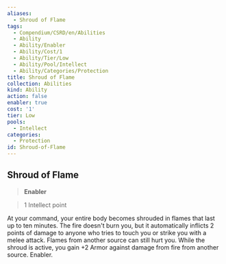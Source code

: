 ```yaml
---
aliases:
  - Shroud of Flame
tags:
  - Compendium/CSRD/en/Abilities
  - Ability
  - Ability/Enabler
  - Ability/Cost/1
  - Ability/Tier/Low
  - Ability/Pool/Intellect
  - Ability/Categories/Protection
title: Shroud of Flame
collection: Abilities
kind: Ability
action: false
enabler: true
cost: '1'
tier: Low
pools:
  - Intellect
categories:
  - Protection
id: Shroud-of-Flame
---
```

## Shroud of Flame    
>**Enabler**    
>1 Intellect point  
    
At your command, your entire body becomes shrouded in flames that last up to ten minutes. The fire doesn't burn you, but it automatically inflicts 2 points of damage to anyone who tries to touch you or strike you with a melee attack. Flames from another source can still hurt you. While the shroud is active, you gain +2 Armor against damage from fire from another source. Enabler.
